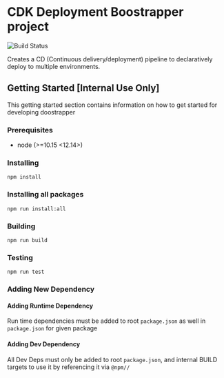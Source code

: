 
# CDK Deployment Boostrapper project

![Build Status](https://github.com/nextfaze/doostrapper/workflows/ci/badge.svg)

Creates a CD (Continuous delivery/deployment) pipeline to declaratively deploy to multiple environments.

## Getting Started [Internal Use Only]

This getting started section contains information on how to get started for developing doostrapper

### Prerequisites

- node (>=10.15 <12.14>)

### Installing

`npm install`

### Installing all packages

`npm run install:all`

### Building

`npm run build`

### Testing

`npm run test`

### Adding New Dependency

#### Adding Runtime Dependency

Run time dependencies must be added to root `package.json` as well in `package.json` for given package  

#### Adding Dev Dependency

All Dev Deps must only be added to root `package.json`, and internal BUILD targets to use it by referencing it via `@npm//`
